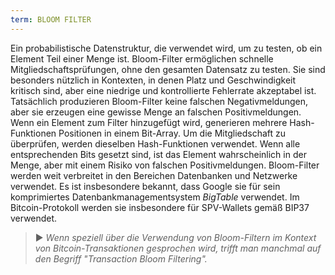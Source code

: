 ```yaml
---
term: BLOOM FILTER
---
```


Ein probabilistische Datenstruktur, die verwendet wird, um zu testen, ob ein Element Teil einer Menge ist. Bloom-Filter ermöglichen schnelle Mitgliedschaftsprüfungen, ohne den gesamten Datensatz zu testen. Sie sind besonders nützlich in Kontexten, in denen Platz und Geschwindigkeit kritisch sind, aber eine niedrige und kontrollierte Fehlerrate akzeptabel ist. Tatsächlich produzieren Bloom-Filter keine falschen Negativmeldungen, aber sie erzeugen eine gewisse Menge an falschen Positivmeldungen. Wenn ein Element zum Filter hinzugefügt wird, generieren mehrere Hash-Funktionen Positionen in einem Bit-Array. Um die Mitgliedschaft zu überprüfen, werden dieselben Hash-Funktionen verwendet. Wenn alle entsprechenden Bits gesetzt sind, ist das Element wahrscheinlich in der Menge, aber mit einem Risiko von falschen Positivmeldungen. Bloom-Filter werden weit verbreitet in den Bereichen Datenbanken und Netzwerke verwendet. Es ist insbesondere bekannt, dass Google sie für sein komprimiertes Datenbankmanagementsystem *BigTable* verwendet. Im Bitcoin-Protokoll werden sie insbesondere für SPV-Wallets gemäß BIP37 verwendet.

> ► *Wenn speziell über die Verwendung von Bloom-Filtern im Kontext von Bitcoin-Transaktionen gesprochen wird, trifft man manchmal auf den Begriff "Transaction Bloom Filtering".*